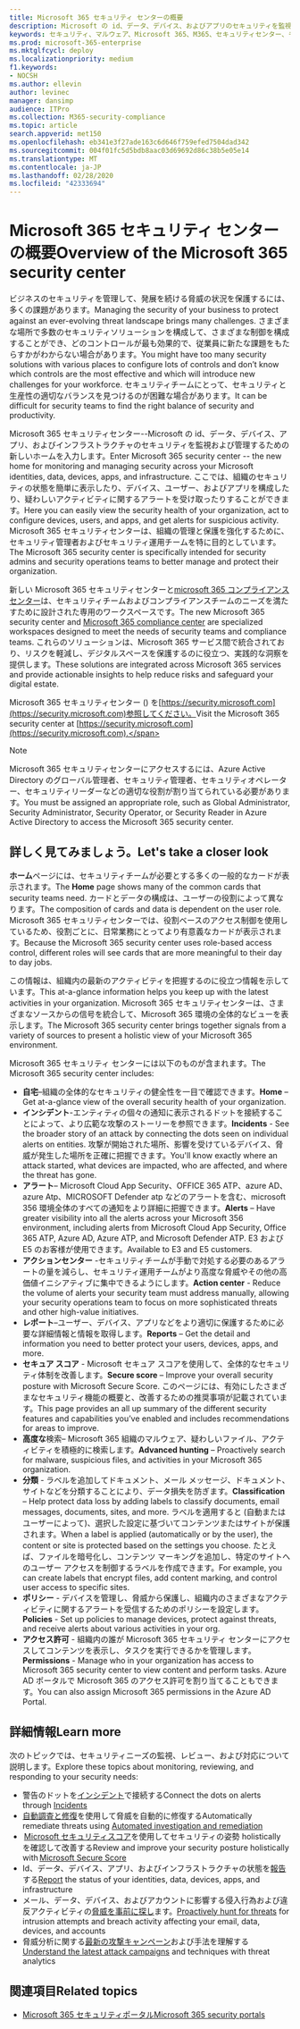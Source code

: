 ```yaml
---
title: Microsoft 365 セキュリティ センターの概要
description: Microsoft の id、データ、デバイス、およびアプリのセキュリティを監視および管理するための新しいホームについて説明します。
keywords: セキュリティ、マルウェア、Microsoft 365、M365、セキュリティセンター、モニター、レポート、id、データ、デバイス、アプリ
ms.prod: microsoft-365-enterprise
ms.mktglfcycl: deploy
ms.localizationpriority: medium
f1.keywords:
- NOCSH
ms.author: ellevin
author: levinec
manager: dansimp
audience: ITPro
ms.collection: M365-security-compliance
ms.topic: article
search.appverid: met150
ms.openlocfilehash: eb341e3f27ade163c6d646f759efed7504dad342
ms.sourcegitcommit: 004f01fc5d5bdb8aac03d69692d86c38b5e05e14
ms.translationtype: MT
ms.contentlocale: ja-JP
ms.lasthandoff: 02/28/2020
ms.locfileid: "42333694"
---
```

# <a name="overview-of-the-microsoft-365-security-center"></a><span data-ttu-id="3cd69-104">Microsoft 365 セキュリティ センターの概要</span><span class="sxs-lookup"><span data-stu-id="3cd69-104">Overview of the Microsoft 365 security center</span></span>

<span data-ttu-id="3cd69-105">ビジネスのセキュリティを管理して、発展を続ける脅威の状況を保護するには、多くの課題があります。</span><span class="sxs-lookup"><span data-stu-id="3cd69-105">Managing the security of your business to protect against an ever-evolving threat landscape brings many challenges.</span></span> <span data-ttu-id="3cd69-106">さまざまな場所で多数のセキュリティソリューションを構成して、さまざまな制御を構成することができ、どのコントロールが最も効果的で、従業員に新たな課題をもたらすかがわからない場合があります。</span><span class="sxs-lookup"><span data-stu-id="3cd69-106">You might have too many security solutions with various places to configure lots of controls and don’t know which controls are the most effective and which will introduce new challenges for your workforce.</span></span> <span data-ttu-id="3cd69-107">セキュリティチームにとって、セキュリティと生産性の適切なバランスを見つけるのが困難な場合があります。</span><span class="sxs-lookup"><span data-stu-id="3cd69-107">It can be difficult for security teams to find the right balance of security and productivity.</span></span>

<span data-ttu-id="3cd69-108">Microsoft 365 セキュリティセンター--Microsoft の id、データ、デバイス、アプリ、およびインフラストラクチャのセキュリティを監視および管理するための新しいホームを入力します。</span><span class="sxs-lookup"><span data-stu-id="3cd69-108">Enter Microsoft 365 security center -- the new home for monitoring and managing security across your Microsoft identities, data, devices, apps, and infrastructure.</span></span> <span data-ttu-id="3cd69-109">ここでは、組織のセキュリティの状態を簡単に表示したり、デバイス、ユーザー、およびアプリを構成したり、疑わしいアクティビティに関するアラートを受け取ったりすることができます。</span><span class="sxs-lookup"><span data-stu-id="3cd69-109">Here you can easily view the security health of your organization, act to configure devices, users, and apps, and get alerts for suspicious activity.</span></span> <span data-ttu-id="3cd69-110">Microsoft 365 セキュリティセンターは、組織の管理と保護を強化するために、セキュリティ管理者およびセキュリティ運用チームを特に目的としています。</span><span class="sxs-lookup"><span data-stu-id="3cd69-110">The Microsoft 365 security center is specifically intended for security admins and security operations teams to better manage and protect their organization.</span></span>

<span data-ttu-id="3cd69-111">新しい Microsoft 365 セキュリティセンターと[microsoft 365 コンプライアンスセンター](https://docs.microsoft.com/microsoft-365/compliance/microsoft-365-compliance-center)は、セキュリティチームおよびコンプライアンスチームのニーズを満たすために設計された専用のワークスペースです。</span><span class="sxs-lookup"><span data-stu-id="3cd69-111">The new Microsoft 365 security center and [Microsoft 365 compliance center](https://docs.microsoft.com/microsoft-365/compliance/microsoft-365-compliance-center) are specialized workspaces designed to meet the needs of security teams and compliance teams.</span></span> <span data-ttu-id="3cd69-112">これらのソリューションは、Microsoft 365 サービス間で統合されており、リスクを軽減し、デジタルスペースを保護するのに役立つ、実践的な洞察を提供します。</span><span class="sxs-lookup"><span data-stu-id="3cd69-112">These solutions are integrated across Microsoft 365 services and provide actionable insights to help reduce risks and safeguard your digital estate.</span></span>

<span data-ttu-id="3cd69-113">Microsoft 365 セキュリティセンター () を[https://security.microsoft.com](https://security.microsoft.com)参照してください。</span><span class="sxs-lookup"><span data-stu-id="3cd69-113">Visit the Microsoft 365 security center at [https://security.microsoft.com](https://security.microsoft.com).</span></span> 

> [!NOTE]
> <span data-ttu-id="3cd69-114">Microsoft 365 セキュリティセンターにアクセスするには、Azure Active Directory のグローバル管理者、セキュリティ管理者、セキュリティオペレーター、セキュリティリーダーなどの適切な役割が割り当てられている必要があります。</span><span class="sxs-lookup"><span data-stu-id="3cd69-114">You must be assigned an appropriate role, such as Global Administrator, Security Administrator, Security Operator, or Security Reader in Azure Active Directory to access the Microsoft 365 security center.</span></span>


## <a name="lets-take-a-closer-look"></a><span data-ttu-id="3cd69-115">詳しく見てみましょう。</span><span class="sxs-lookup"><span data-stu-id="3cd69-115">Let's take a closer look</span></span>

<span data-ttu-id="3cd69-116">**ホーム**ページには、セキュリティチームが必要とする多くの一般的なカードが表示されます。</span><span class="sxs-lookup"><span data-stu-id="3cd69-116">The **Home** page shows many of the common cards that security teams need.</span></span> <span data-ttu-id="3cd69-117">カードとデータの構成は、ユーザーの役割によって異なります。</span><span class="sxs-lookup"><span data-stu-id="3cd69-117">The composition of cards and data is dependent on the user role.</span></span> <span data-ttu-id="3cd69-118">Microsoft 365 セキュリティセンターでは、役割ベースのアクセス制御を使用しているため、役割ごとに、日常業務にとってより有意義なカードが表示されます。</span><span class="sxs-lookup"><span data-stu-id="3cd69-118">Because the Microsoft 365 security center uses role-based access control, different roles will see cards that are more meaningful to their day to day jobs.</span></span>  

<span data-ttu-id="3cd69-119">この情報は、組織内の最新のアクティビティを把握するのに役立つ情報を示しています。</span><span class="sxs-lookup"><span data-stu-id="3cd69-119">This at-a-glance information helps you keep up with the latest activities in your organization.</span></span> <span data-ttu-id="3cd69-120">Microsoft 365 セキュリティセンターは、さまざまなソースからの信号を統合して、Microsoft 365 環境の全体的なビューを表示します。</span><span class="sxs-lookup"><span data-stu-id="3cd69-120">The Microsoft 365 security center brings together signals from a variety of sources to present a holistic view of your Microsoft 365 environment.</span></span>

<span data-ttu-id="3cd69-121">Microsoft 365 セキュリティ センターには以下のものが含まれます。</span><span class="sxs-lookup"><span data-stu-id="3cd69-121">The Microsoft 365 security center includes:</span></span>

* <span data-ttu-id="3cd69-122">**自宅**–組織の全体的なセキュリティの健全性を一目で確認できます。</span><span class="sxs-lookup"><span data-stu-id="3cd69-122">**Home** – Get at-a-glance view of the overall security health of your organization.</span></span>
* <span data-ttu-id="3cd69-123">**インシデント**-エンティティの個々の通知に表示されるドットを接続することによって、より広範な攻撃のストーリーを参照できます。</span><span class="sxs-lookup"><span data-stu-id="3cd69-123">**Incidents** - See the broader story of an attack by connecting the dots seen on individual alerts on entities.</span></span> <span data-ttu-id="3cd69-124">攻撃が開始された場所、影響を受けているデバイス、脅威が発生した場所を正確に把握できます。</span><span class="sxs-lookup"><span data-stu-id="3cd69-124">You'll know exactly where an attack started, what devices are impacted, who are affected, and where the threat has gone.</span></span>
* <span data-ttu-id="3cd69-125">**アラート**– Microsoft Cloud App Security、OFFICE 365 ATP、azure AD、azure Atp、MICROSOFT Defender atp などのアラートを含む、microsoft 356 環境全体のすべての通知をより詳細に把握できます。</span><span class="sxs-lookup"><span data-stu-id="3cd69-125">**Alerts** – Have greater visibility into all the alerts across your Microsoft 356 environment, including alerts from Microsoft Cloud App Security, Office 365 ATP, Azure AD, Azure ATP, and Microsoft Defender ATP.</span></span> <span data-ttu-id="3cd69-126">E3 および E5 のお客様が使用できます。</span><span class="sxs-lookup"><span data-stu-id="3cd69-126">Available to E3 and E5 customers.</span></span>  
* <span data-ttu-id="3cd69-127">**アクションセンター** -セキュリティチームが手動で対処する必要のあるアラートの量を減らし、セキュリティ運用チームがより高度な脅威やその他の高価値イニシアティブに集中できるようにします。</span><span class="sxs-lookup"><span data-stu-id="3cd69-127">**Action center** - Reduce the volume of alerts your security team must address manually, allowing your security operations team to focus on more sophisticated threats and other high-value initiatives.</span></span>
* <span data-ttu-id="3cd69-128">**レポート**–ユーザー、デバイス、アプリなどをより適切に保護するために必要な詳細情報と情報を取得します。</span><span class="sxs-lookup"><span data-stu-id="3cd69-128">**Reports** – Get the detail and information you need to better protect your users, devices, apps, and more.</span></span>
* <span data-ttu-id="3cd69-129">**セキュア スコア** - Microsoft セキュア スコアを使用して、全体的なセキュリティ体制を改善します。</span><span class="sxs-lookup"><span data-stu-id="3cd69-129">**Secure score** – Improve your overall security posture with Microsoft Secure Score.</span></span> <span data-ttu-id="3cd69-130">このページには、有効にしたさまざまなセキュリティ機能の概要と、改善するための推奨事項が記載されています。</span><span class="sxs-lookup"><span data-stu-id="3cd69-130">This page provides an all up summary of the different security features and capabilities you’ve enabled and includes recommendations for areas to improve.</span></span>
* <span data-ttu-id="3cd69-131">**高度な**検索– Microsoft 365 組織のマルウェア、疑わしいファイル、アクティビティを積極的に検索します。</span><span class="sxs-lookup"><span data-stu-id="3cd69-131">**Advanced hunting** – Proactively search for malware, suspicious files, and activities in your Microsoft 365 organization.</span></span>
* <span data-ttu-id="3cd69-132">**分類** - ラベルを追加してドキュメント、メール メッセージ、ドキュメント、サイトなどを分類することにより、データ損失を防ぎます。</span><span class="sxs-lookup"><span data-stu-id="3cd69-132">**Classification** – Help protect data loss by adding labels to classify documents, email messages, documents, sites, and more.</span></span> <span data-ttu-id="3cd69-133">ラベルを適用すると (自動またはユーザーによって)、選択した設定に基づいてコンテンツまたはサイトが保護されます。</span><span class="sxs-lookup"><span data-stu-id="3cd69-133">When a label is applied (automatically or by the user), the content or site is protected based on the settings you choose.</span></span> <span data-ttu-id="3cd69-134">たとえば、ファイルを暗号化し、コンテンツ マーキングを追加し、特定のサイトへのユーザー アクセスを制御するラベルを作成できます。</span><span class="sxs-lookup"><span data-stu-id="3cd69-134">For example, you can create labels that encrypt files, add content marking, and control user access to specific sites.</span></span>
* <span data-ttu-id="3cd69-135">**ポリシー** - デバイスを管理し、脅威から保護し、組織内のさまざまなアクティビティに関するアラートを受信するためのポリシーを設定します。</span><span class="sxs-lookup"><span data-stu-id="3cd69-135">**Policies** - Set up policies to manage devices, protect against threats, and receive alerts about various activities in your org.</span></span>
* <span data-ttu-id="3cd69-136">**アクセス許可** - 組織内の誰が Microsoft 365 セキュリティ センターにアクセスしてコンテンツを表示し、タスクを実行できるかを管理します。</span><span class="sxs-lookup"><span data-stu-id="3cd69-136">**Permissions** - Manage who in your organization has access to Microsoft 365 security center to view content and perform tasks.</span></span> <span data-ttu-id="3cd69-137">Azure AD ポータルで Microsoft 365 のアクセス許可を割り当てることもできます。</span><span class="sxs-lookup"><span data-stu-id="3cd69-137">You can also assign Microsoft 365 permissions in the Azure AD Portal.</span></span>

## <a name="learn-more"></a><span data-ttu-id="3cd69-138">詳細情報</span><span class="sxs-lookup"><span data-stu-id="3cd69-138">Learn more</span></span> 

<span data-ttu-id="3cd69-139">次のトピックでは、セキュリティニーズの監視、レビュー、および対応について説明します。</span><span class="sxs-lookup"><span data-stu-id="3cd69-139">Explore these topics about monitoring, reviewing, and responding to your security needs:</span></span>
- <span data-ttu-id="3cd69-140">警告のドットを[インシデント](incident-queue.md)で接続する</span><span class="sxs-lookup"><span data-stu-id="3cd69-140">Connect the dots on alerts through [Incidents](incident-queue.md)</span></span>
- <span data-ttu-id="3cd69-141">[自動調査と修復](mtp-autoir.md)を使用して脅威を自動的に修復する</span><span class="sxs-lookup"><span data-stu-id="3cd69-141">Automatically remediate threats using [Automated investigation and remediation](mtp-autoir.md)</span></span>
- <span data-ttu-id="3cd69-142"> [Microsoft セキュリティスコア](microsoft-secure-score.md)を使用してセキュリティの姿勢 holistically を確認して改善する</span><span class="sxs-lookup"><span data-stu-id="3cd69-142">Review and improve your security posture holistically with [Microsoft Secure Score](microsoft-secure-score.md)</span></span>
- <span data-ttu-id="3cd69-143">Id、データ、デバイス、アプリ、およびインフラストラクチャの状態を[報告](monitoring-and-reporting.md)する</span><span class="sxs-lookup"><span data-stu-id="3cd69-143">[Report](monitoring-and-reporting.md) the status of your identities, data, devices, apps, and infrastructure</span></span>
- <span data-ttu-id="3cd69-144">メール、データ、デバイス、およびアカウントに影響する侵入行為および違反アクティビティの[脅威を事前に探し](advanced-hunting-overview.md)ます。</span><span class="sxs-lookup"><span data-stu-id="3cd69-144">[Proactively hunt for threats](advanced-hunting-overview.md) for intrusion attempts and breach activity affecting your email, data, devices, and accounts</span></span>
- <span data-ttu-id="3cd69-145">脅威分析に関する[最新の攻撃キャンペーン](latest-attack-campaigns.md)および手法を理解する</span><span class="sxs-lookup"><span data-stu-id="3cd69-145">[Understand the latest attack campaigns](latest-attack-campaigns.md) and techniques with threat analytics</span></span>

## <a name="related-topics"></a><span data-ttu-id="3cd69-146">関連項目</span><span class="sxs-lookup"><span data-stu-id="3cd69-146">Related topics</span></span>
- [<span data-ttu-id="3cd69-147">Microsoft 365 セキュリティポータル</span><span class="sxs-lookup"><span data-stu-id="3cd69-147">Microsoft 365 security portals</span></span>](portals.md)
